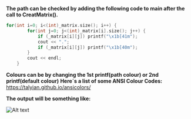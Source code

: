 **The path can be checked by adding the following code to main after the call to CreatMatrix().**

```c++
for(int i=0; i<(int)_matrix.size(); i++) {
        for(int j=0; j<(int)_matrix[i].size(); j++) {
            if (_matrix[i][j]) printf("\x1b[41m");
            cout << ".";
            if (_matrix[i][j]) printf("\x1b[40m");
        }
        cout << endl;
    }
```
**Colours can be by changing the 1st printf(path colour) or 2nd printf(default colour)**
**Here´s a list of some ANSI Colour Codes:** https://talyian.github.io/ansicolors/

**The output will be something like:**

![Alt text](https://github.com/Dacops/AoC/blob/main/AoC_22/Day_9/Matrix.png)
